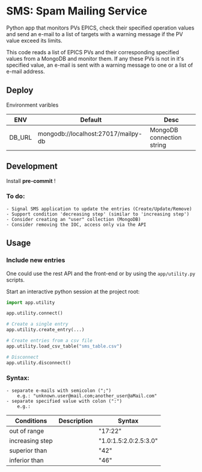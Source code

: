 SMS: Spam Mailing Service
============================================================
Python app that monitors PVs EPICS, check their specified operation values and send an e-mail to a list of targets with a warning message if the PV value exceed its limits.

This code reads a list of EPICS PVs and their corresponding specified values
from a MongoDB and monitor them. If any these PVs is not in it's specified
value, an e-mail is sent with a warning message to one or a list of e-mail
address.

Deploy
------
Environment varibles

|ENV| Default | Desc |
|---|---------|------|
|DB_URL|mongodb://localhost:27017/mailpy-db|MongoDB connection string|

Development
-----------
Install **pre-commit** !

### To do:

    - Signal SMS application to update the entries (Create/Update/Remove)
    - Support condition 'decreasing step' (similar to 'increasing step')
    - Consider creating an "user" collection (MongoDB)
    - Consider removing the IOC, access only via the API

Usage
-----

### Include new entries
One could use the rest API and the front-end or by using the `app/utility.py` scripts.

Start an interactive python session at the project root:

```python
import app.utility

app.utility.connect()

# Create a single entry
app.utility.create_entry(...)

# Create entries from a csv file
app.utility.load_csv_table("sms_table.csv")

# Disconnect
app.utility.disconnect()

```

### Syntax:

    - separate e-mails with semicolon (";")
        e.g.: "unknown.user@mail.com;another_user@aMail.com"
    - separate specified value with colon (":")
        e.g.:


| Conditions    | Description  |Syntax                |
|---------------|--------------|----------------------|
|out of range   |              |"17:22"               |
|increasing step|              |"1.0:1.5:2.0:2.5:3.0" |
|superior than  |              |"42"                  |
|inferior than  |              |"46"                  |
